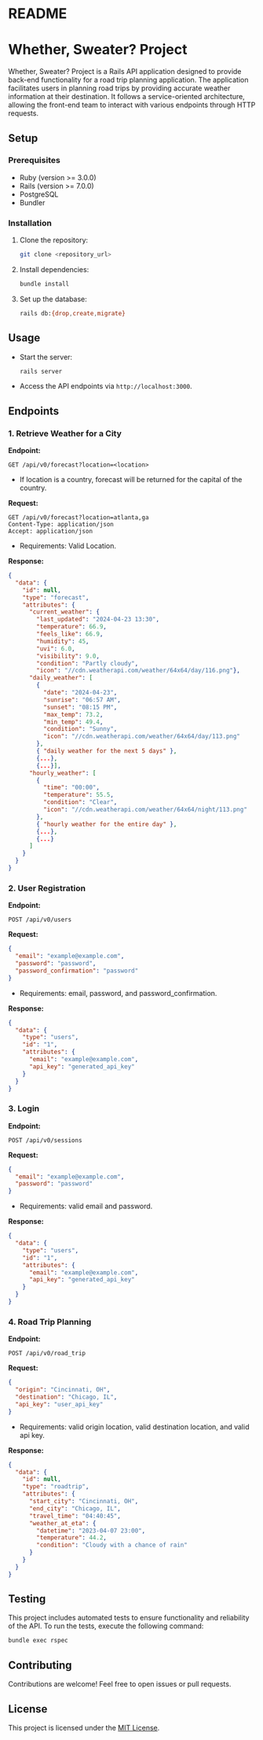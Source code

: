 # README

# Whether, Sweater? Project

Whether, Sweater? Project is a Rails API application designed to provide back-end functionality for a road trip planning application. The application facilitates users in planning road trips by providing accurate weather information at their destination. It follows a service-oriented architecture, allowing the front-end team to interact with various endpoints through HTTP requests.

## Setup

### Prerequisites
- Ruby (version >= 3.0.0)
- Rails (version >= 7.0.0)
- PostgreSQL
- Bundler

### Installation
1. Clone the repository:

    ```bash
    git clone <repository_url>
    ```

2. Install dependencies:

    ```bash
    bundle install
    ```

3. Set up the database:

    ```bash
    rails db:{drop,create,migrate}
    ```

## Usage
- Start the server:

    ```bash
    rails server
    ```

- Access the API endpoints via `http://localhost:3000`.

## Endpoints

### 1. Retrieve Weather for a City

**Endpoint:**
```
GET /api/v0/forecast?location=<location>
```
- If location is a country, forecast will be returned for the capital of the country.

**Request:**
```
GET /api/v0/forecast?location=atlanta,ga
Content-Type: application/json
Accept: application/json
```
- Requirements: Valid Location.

**Response:**
```json
{
  "data": {
    "id": null,
    "type": "forecast",
    "attributes": {
      "current_weather": {
        "last_updated": "2024-04-23 13:30",
        "temperature": 66.9,
        "feels_like": 66.9,
        "humidity": 45,
        "uvi": 6.0,
        "visibility": 9.0,
        "condition": "Partly cloudy",
        "icon": "//cdn.weatherapi.com/weather/64x64/day/116.png"},
      "daily_weather": [
        {
          "date": "2024-04-23",
          "sunrise": "06:57 AM",
          "sunset": "08:15 PM",
          "max_temp": 73.2,
          "min_temp": 49.4,
          "condition": "Sunny",
          "icon": "//cdn.weatherapi.com/weather/64x64/day/113.png"
        },
        { "daily weather for the next 5 days" },
        {...},
        {...}],
      "hourly_weather": [
        {
          "time": "00:00",
          "temperature": 55.5,
          "condition": "Clear",
          "icon": "//cdn.weatherapi.com/weather/64x64/night/113.png"
        },
        { "hourly weather for the entire day" },
        {...},
        {...}
      ]
    }
  }
}
```

### 2. User Registration

**Endpoint:**
```
POST /api/v0/users
```

**Request:**
```json
{
  "email": "example@example.com",
  "password": "password",
  "password_confirmation": "password"
}
```
- Requirements: email, password, and password_confirmation.

**Response:**
```json
{
  "data": {
    "type": "users",
    "id": "1",
    "attributes": {
      "email": "example@example.com",
      "api_key": "generated_api_key"
    }
  }
}
```

### 3. Login

**Endpoint:**
```
POST /api/v0/sessions
```

**Request:**
```json
{
  "email": "example@example.com",
  "password": "password"
}
```
- Requirements: valid email and password.

**Response:**
```json
{
  "data": {
    "type": "users",
    "id": "1",
    "attributes": {
      "email": "example@example.com",
      "api_key": "generated_api_key"
    }
  }
}
```

### 4. Road Trip Planning

**Endpoint:**
```
POST /api/v0/road_trip
```

**Request:**
```json
{
  "origin": "Cincinnati, OH",
  "destination": "Chicago, IL",
  "api_key": "user_api_key"
}
```
- Requirements: valid origin location, valid destination location, and valid api key.

**Response:**
```json
{
  "data": {
    "id": null,
    "type": "roadtrip",
    "attributes": {
      "start_city": "Cincinnati, OH",
      "end_city": "Chicago, IL",
      "travel_time": "04:40:45",
      "weather_at_eta": {
        "datetime": "2023-04-07 23:00",
        "temperature": 44.2,
        "condition": "Cloudy with a chance of rain"
      }
    }
  }
}
```

## Testing
This project includes automated tests to ensure functionality and reliability of the API. To run the tests, execute the following command:

```bash
bundle exec rspec
```

## Contributing
Contributions are welcome! Feel free to open issues or pull requests.

## License
This project is licensed under the [MIT License](LICENSE).

